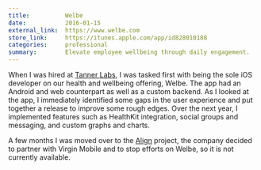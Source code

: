 ```yaml
---
title:          Welbe
date:           2016-01-15
external_link:  https://www.welbe.com
store_link:     https://itunes.apple.com/app/id828010188
categories:     professional
summary:        Elevate employee wellbeing through daily engagement.
---
```


When I was hired at [Tanner Labs](http://labs.octanner.com/), I was tasked first with being the sole iOS developer on our health and wellbeing offering, Welbe. The app had an Android and web counterpart as well as a custom backend. As I looked at the app, I immediately identified some gaps in the user experience and put together a release to improve some rough edges. Over the next year, I implemented features such as HealthKit integration, social groups and messaging, and custom graphs and charts.

A few months I was moved over to the [Align](./align) project, the company decided to partner with Virgin Mobile and to stop efforts on Welbe, so it is not currently available.
